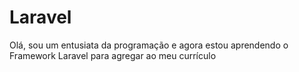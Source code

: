 # Laravel
 Olá, sou um entusiata da programação e agora estou aprendendo o Framework Laravel para agregar ao meu currículo